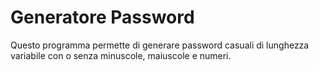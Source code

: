 # Generatore Password

Questo programma permette di generare password casuali di lunghezza variabile con o senza minuscole, maiuscole e numeri.
